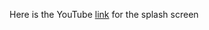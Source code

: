 Here is the YouTube [link](https://youtube.com/shorts/FX4jymBs7J8?feature=share) for the splash screen
